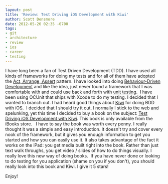 ```yaml
---
layout: post
title: 'Review: Test Driving iOS Development with Kiwi'
author: Scott Densmore
date: 2012-05-26 02:35 -0700
tags:
- git
- architecture
- review
- ios
- career
- testing
---
```


I have long been a fan of Test Driven Development (TDD). I have used all kinds of frameworks for doing my tests and for all of them have adopted the [Act, Arrange, Assert](http://c2.com/cgi/wiki?ArrangeActAssert) pattern. I have looked into doing [Behaviour-Driven Development](http://behaviour-driven.org/BehaviourDrivenDevelopment) and like the idea, just never found a framework that I was comfortable with and could use back and forth with [unit testing](http://c2.com/cgi/wiki?UnitTest). 
I have been using OCUnit that ships with Xcode to do my testing. I decided that I wanted to branch out. I had heard good things about [Kiwi](https://github.com/allending/Kiwi) for doing BDD with iOS.  I decided that I should try it out. I normally I stick to the web and spelunking, yet this time I decided to buy a book on the subject: [Test Driving iOS Development with Kiwi](http://editorscut.com/Books/001kiwi/001kiwi-details.html). This book is only available from the iBooks store.  
I have to say the book was worth every penny. I really thought it was a simple and easy introduction. It doesn't try and cover every nook of the framework, but it gives you enough information to get you started and how you can easily use it. It also takes advantage of the fact it works on the iPad: you get media built right into the book. Rather than just text walk throughs, you get video / slides of how to do things visually. I really love this new way of doing books. 
If you have never done or looking to do testing for you application (shame on you if you don't), you should really look into this book and Kiwi. I give it 5 stars!

Enjoy!

